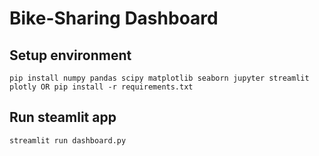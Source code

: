 # Bike-Sharing Dashboard 

## Setup environment
```
pip install numpy pandas scipy matplotlib seaborn jupyter streamlit plotly OR pip install -r requirements.txt
```

## Run steamlit app
```
streamlit run dashboard.py
```